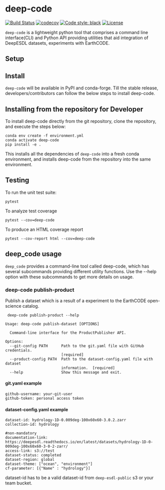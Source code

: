 # deep-code

[![Build Status](https://github.com/deepesdl/deep-code/actions/workflows/unittest-workflow.yaml/badge.svg)](https://github.com/deepesdl/deep-code/actions/workflows/unittest-workflow.yaml)
[![codecov](https://codecov.io/gh/deepesdl/deep-code/graph/badge.svg?token=47MQXOXWOK)](https://codecov.io/gh/deepesdl/deep-code)
[![Code style: black](https://img.shields.io/badge/code%20style-black-000000.svg)](https://github.com/psf/black)
[![License](https://img.shields.io/github/license/dcs4cop/xcube-smos)](https://github.com/deepesdl/deep-code/blob/main/LICENSE)

`deep-code` is a lightweight python tool that comprises a command line interface(CLI) 
and Python API providing utilities that aid integration of DeepESDL datasets, 
experiments with EarthCODE.

## Setup

## Install
`deep-code` will be available in PyPI and conda-forge. Till the stable release,
developers/contributors can follow the below steps to install deep-code.

## Installing from the repository for Developer

To install deep-code directly from the git repository, clone the repository, and execute the steps below:

```commandline
conda env create -f environment.yml
conda activate deep-code
pip install -e .
```

This installs all the dependencies of `deep-code` into a fresh conda environment, 
and installs deep-code from the repository into the same environment.

## Testing

To run the unit test suite:

```commandline
pytest
```

To analyze test coverage
```shell
pytest --cov=deep-code
```

To produce an HTML coverage report

```commandline
pytest --cov-report html --cov=deep-code
```

## deep_code usage

`deep_code` provides a command-line tool called deep-code, which has several subcommands 
providing different utility functions.
Use the --help option with these subcommands to get more details on usage.

###  deep-code publish-product

Publish a dataset which is a result of a experiment to the EarthCODE 
open-science catalog.

```commandline
 deep-code publish-product --help
 ```

```
Usage: deep-code publish-dataset [OPTIONS]

  Command-line interface for the ProductPublisher API.

Options:
  --git-config PATH      Path to the git.yaml file with GitHub credentials.
                         [required]
  --product-config PATH  Path to the dataset-config.yaml file with dataset
                         information.  [required]
  --help                 Show this message and exit.

```

#### git.yaml example

```
github-username: your-git-user
github-token: personal access token
```

#### dataset-config.yaml example

```
dataset-id: hydrology-1D-0.009deg-100x60x60-3.0.2.zarr 
collection-id: hydrology

#non-mandatory
documentation-link: https://deepesdl.readthedocs.io/en/latest/datasets/hydrology-1D-0-009deg-100x60x60-3-0-2-zarr/
access-link: s3://test
dataset-status: completed
dataset-region: global
dataset-theme: ["ocean", "environment"]
cf-parameter: [{"Name" : "hydrology"}]
```

dataset-id has to be a valid dataset-id from `deep-esdl-public` s3 or your team bucket.